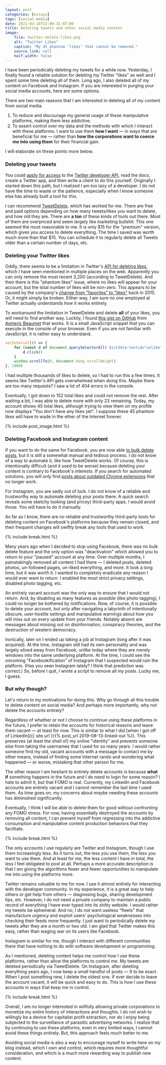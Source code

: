 ```yaml
---
layout: post
categories: [essays]
tags: [social-media]
date: 2021-03-16T22:09:31-07:00
title: Deleting tweets and other social media content
image:
    file: twitter-delete-likes.png
    alt: "Twitter Likes"
    caption: "My 45 phantom 'likes' that cannot be removed."
    source_link: null
    half_width: false
---
```


I have been periodically deleting my tweets for a while now. Yesterday, I finally found a reliable solution for deleting my Twitter "likes" as well and I spent some time deleting all of them. Long ago, I also deleted all of my content on Facebook and Instagram. If you are interested in purging your social media accounts, here are some options. 

<!--excerpt-->

There are two main reasons that I am interested in deleting all of my content from social media.

1. To reduce and discourage my general usage of these manipulative platforms, making them less addictive.
2. To assert control over my data and the methods with which I interact with these platforms. I want to use them **how I want** &mdash; in ways that are beneficial for me &mdash; rather than **how the corporations want to coerce me into using them** for their financial gain.

I will elaborate on these points more below.

### Deleting your tweets

You could [apply for access](https://developer.twitter.com/en/apply-for-access) to the [Twitter developer API](https://developer.twitter.com/), read the docs, create a Twitter app, and then write a client to do this yourself. Originally I started down this path, but I realized I am too lazy of a developer. I do not have the time to waste or the patience, especially when I know someone else has already built a tool for this.

I can recommend [TweetDelete](https://tweetdelete.net), which has worked for me. There are free and paid options depending on how many tweets/likes you want to delete, and how old they are. There are **a ton** of these kinds of tools out there. Most of them are overpriced and seem largely like marketing bullshit. This one seemed the most reasonable to me. It is only $15 for the "premium" version, which gives you access to delete everything. The time I saved was worth much more than that $15. You can schedule it to regularly delete all Tweets older than a certain number of days, etc.

### Deleting your Twitter likes

Oddly, there seems to be a limitation in Twitter's [API for deleting likes](https://tweetdelete.net/faq/#delete-likes), which I have seen mentioned in multiple places on the web. Apparently you can only remove the most recent 3,200 (according to TweetDelete). And then there is this "phantom likes" issue, where no likes will appear for your account, but the total number of likes will be non-zero. This appears to be caused by the company's [change from "favorites" to "likes"](https://www.theverge.com/2015/11/3/9661180/twitter-vine-favorite-fav-likes-hearts) back in 2015. Or, it might simply be broken. Either way, I am sure no one employed at Twitter actually understands how it works entirely.

To workaround the limitation in TweetDelete and delete **all** of your likes, you will need to find another way. Luckily, I found [this gist on GitHub](https://gist.github.com/aymericbeaumet/d1d6799a1b765c3c8bc0b675b1a1547d) from [Aymeric Beaumet](https://github.com/aymericbeaumet) that works. It is a small JavaScript snippet that you can execute in the console of your browser. Even if you are not familiar with JavaScript, it is rather easy to understand.

```javascript
setInterval(() => {
    for (const d of document.querySelectorAll('div[data-testid="unlike"]')) {
        d.click()
    }
    window.scrollTo(0, document.body.scrollHeight)
}, 1000)
```

I had multiple thousands of likes to delete, so I had to run this a few times. It seems like Twitter's API gets overwhelmed when doing this. Maybe there are too many requests? I saw a lot of 404 errors in the console.

Eventually, I got down to 152 total likes and could not remove the rest. After waiting a bit, I was able to delete more with only 23 remaining. 
Today, my account shows 45 total likes, although trying to view them on my profile now displays "You don't have any likes yet". I suppose these 45 phantom likes will have to wade in the ether of the Internet forever.

{% include post_image.html %}

### Deleting Facebook and Instagram content

If you want to do the same for Facebook, you are now able [to bulk delete posts](https://www.lifewire.com/how-to-mass-delete-facebook-posts-4767192), but it is still a somewhat manual and tedious process. I do not know of a way to automate it, like how TweetDelete works. Of course, this is intentionally difficult (and it used to be worse) because deleting your content is contrary to Facebook's interests. If you search for automated solutions, you will only find [posts about outdated Chrome extensions](https://social.techjunkie.com/delete-all-facebook-posts/) that no longer work. 

For Instagram, you are sadly out of luck. I do not know of a reliable and trustworthy way to automate deleting your posts there. A quick search reveals some sketchy looking (and pricey) third-party apps. I would avoid those. You will have to do it manually.

As far as I know, there are no reliable and trustworthy third-party tools for deleting content on Facebook's platforms because they remain closed, and their frequent changes will swiftly break any tools that used to work.

{% include break.html %}

Many years ago when I decided to stop using Facebook, there was no bulk delete feature and the only option was "deactivation" which allowed you to return to your "paused" account at any time. Over multiple months, I painstakingly removed all content I had there &mdash; I deleted posts, deleted photos, un-followed pages, un-liked everything, and more. It took a long time, but it was worth it. I wanted to completely eradicate any reason I would ever want to return. I enabled the most strict privacy settings, disabled photo tagging, etc. 

An entirely vacant account was the only way to ensure that I would not return. And, by disabling as many features as possible (like photo tagging), I could no longer be bothered by notifications. Now, of course, it is possible to delete your account, but only after navigating a labyrinth of intentionally obscure, user-hostile settings and manipulative warnings about how you will miss out on every update from your friends. Notably absent are messages about missing out on disinformation, conspiracy theories, and the destruction of western democracy.

Ironically, later on I ended up taking a job at Instagram (long after it was acquired). At the time, Instagram still had its own personality and was largely siloed away from Facebook, unlike today where they are merely windows into the same underlying platform. At the time, I could see the oncoming "Facebookification" of Instagram that I suspected would ruin the platform. (Has you seen Instagram lately? I think that prediction was correct.) So, before I quit, I wrote a script to remove all my posts. Lucky me, I guess.

### But why though?

Let's return to my motivations for doing this. Why go through all this trouble to delete content on social media? And perhaps more importantly, why not delete the accounts entirely?

Regardless of whether or not I choose to continue using these platforms in the future, I prefer to retain the accounts for historical reasons and leave them vacant &mdash; at least for now. This is similar to what I did [when I got off of LinkedIn]({{ site.url }}{% post_url 2019-08-13-linked-out %}). This preserves (at least the shell of) my online "identity" and prevents someone else from taking the usernames that I used for so many years. I would rather someone find my old, vacant accounts with a message to contact me by other means, instead of finding some Internet rando and wondering what happened &mdash; or worse, mistaking that other person for me.

The other reason I am hesitant to entirely delete accounts is because **what if** something happens in the future and I do need to login for some reason? I hate to admit it, but that FOMO is real. Currently, my LinkedIn and Facebook accounts are entirely vacant and I cannot remember the last time I used them. As time goes on, my concerns about _maybe_ needing these accounts has diminished significantly. 

Eventually, I think I will be able to delete them for good without confronting any FOMO stress. For now, having essentially destroyed the accounts by removing all content, I can prevent myself from regressing into the addictive consumption and manipulative content production behaviors that they facilitate.

{% include break.html %}

The only accounts I use regularly are Twitter and Instagram, though I use them increasingly less. As it turns out, the less you use them, the less you want to use them. And at least for me, the less content I have in total, the less I feel obligated to post at all. Perhaps a more accurate description is that I am giving the algorithms fewer and fewer opportunities to manipulate me into using the platforms more.

Twitter remains valuable to me for now. I use it almost entirely for interacting with the developer community. In my experience, it is a great way to help others or get help from others &mdash; diagnosing bugs, sharing development tips, etc. However, I do not need a private company to maintain a public record of everything I have ever typed into its shitty website. I would rather my tweets be ephemeral. And no, I do not want useless "fleets" that manufacture urgency and exploit users' psychological weaknesses into checking their feeds more frequently. I just want to periodically delete my tweets after they are a month or two old. I am glad that Twitter makes this easy, rather than waging war on its users like Facebook.

Instagram is similar for me, though I interact with different communities there that have nothing to do with software development or programming. 

As I mentioned, deleting content helps me control how I use these platforms, rather than allow the platforms to control me. My tweets are deleted periodically via TweetDelete. On Instagram, after deleting everything years ago, I now keep a small handful of posts &mdash; 9 to be exact. When I post something new, I delete the oldest one. If ever decide to leave the account vacant, it will be quick and easy to do. This is how I use these accounts in ways that keep me in control.

{% include break.html %}

Overall, I am no longer interested in willfully allowing private corporations to monetize my entire history of interactions and thoughts. I do not wish to willingly be a device for capitalist profit extraction, nor do I enjoy being subjected to the surveillance of parasitic advertising networks. I realize that by continuing to use these platforms, even in very limited ways, I cannot avoid these things entirely. But, this approach feels much better to me.

Avoiding social media is also a way to encourage myself to write here on my blog instead, which I own and control, which requires more thoughtful consideration, and which is a much more rewarding way to publish new content.
